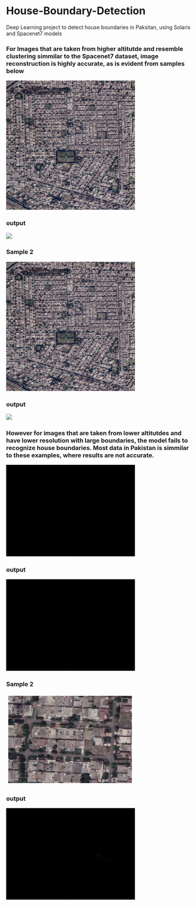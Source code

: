 # House-Boundary-Detection
Deep Learning project to detect house boundaries in Paksitan, using Solaris and Spacenet7 models

### For Images that are taken from higher altitutde and resemble clustering simmilar to the Spacenet7 dataset, image reconstruction is highly accurate, as is evident from samples below

<img src="data/img_resized_17.png" width="350">


### output


<img src="data/img_resized_17_infer.png" width="350">


### Sample 2

<img src="data/img_resized_18.png" width="350" >


### output


<img src="data/img_resized_18_infer.png" >




### However for images that are taken from lower altitutdes and have lower resolution with large boundaries, the model fails to recognize house boundaries. Most data in Pakistan is simmilar to these examples, where results are not accurate.


<img src="data/block_30_infer.png" width="350">


### output


<img src="data/block_30_infer.png" width="350">


### Sample 2


<img src="data/block_32.png" width="350" >


### output


<img src="data/block_32_infer.png" width="350">
